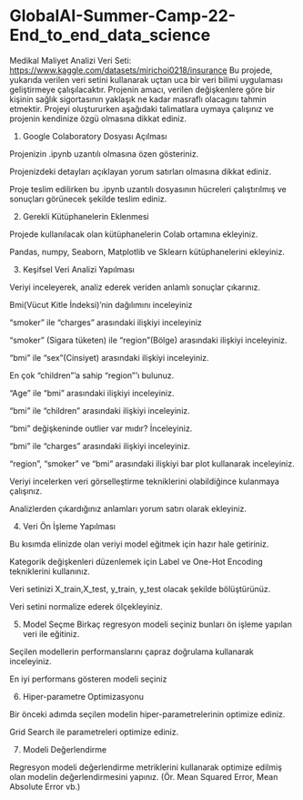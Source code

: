 # GlobalAI-Summer-Camp-22-End_to_end_data_science
Medikal Maliyet Analizi
Veri Seti: https://www.kaggle.com/datasets/mirichoi0218/insurance
Bu projede, yukarıda verilen veri setini kullanarak uçtan uca bir veri bilimi uygulaması
geliştirmeye çalışılacaktır. Projenin amacı, verilen değişkenlere göre bir kişinin sağlık
sigortasının yaklaşık ne kadar masraflı olacagını tahmin etmektir. Projeyi oluştururken
aşağıdaki talimatlara uymaya çalışınız ve projenin kendinize özgü olmasına dikkat ediniz.

1. Google Colaboratory Dosyası Açılması

Projenizin .ipynb uzantılı olmasına özen gösteriniz.

Projenizdeki detayları açıklayan yorum satırları olmasına dikkat ediniz.

Proje teslim edilirken bu .ipynb uzantılı dosyasının hücreleri çalıştırılmış ve sonuçları
görünecek şekilde teslim ediniz.


2. Gerekli Kütüphanelerin Eklenmesi

Projede kullanılacak olan kütüphanelerin Colab ortamına ekleyiniz.

Pandas, numpy, Seaborn, Matplotlib ve Sklearn kütüphanelerini ekleyiniz.


3. Keşifsel Veri Analizi Yapılması

Veriyi inceleyerek, analiz ederek veriden anlamlı sonuçlar çıkarınız.

Bmi(Vücut Kitle İndeksi)’nin dağılımını inceleyiniz

“smoker” ile “charges” arasındaki ilişkiyi inceleyiniz

“smoker” (Sigara tüketen) ile “region”(Bölge) arasındaki ilişkiyi inceleyiniz.

“bmi” ile “sex”(Cinsiyet) arasındaki ilişkiyi inceleyiniz.

En çok “children”’a sahip “region”’ı bulunuz.

“Age” ile “bmi” arasındaki ilişkiyi inceleyiniz.

“bmi” ile “children” arasındaki ilişkiyi inceleyiniz.

“bmi” değişkeninde outlier var mıdır? İnceleyiniz.

“bmi” ile “charges” arasındaki ilişkiyi inceleyiniz.

“region”, “smoker” ve “bmi” arasındaki ilişkiyi bar plot kullanarak inceleyiniz.

Veriyi incelerken veri görselleştirme tekniklerini olabildiğince kulanmaya çalışınız.

Analizlerden çıkardığınız anlamları yorum satırı olarak ekleyiniz.


4. Veri Ön İşleme Yapılması

Bu kısımda elinizde olan veriyi model eğitmek için hazır hale getiriniz.

Kategorik değişkenleri düzenlemek için Label ve One-Hot Encoding tekniklerini
kullanınız.

Veri setinizi X_train,X_test, y_train, y_test olacak şekilde bölüştürünüz.

Veri setini normalize ederek ölçekleyiniz.


5. Model Seçme
Birkaç regresyon modeli seçiniz bunları ön işleme yapılan veri ile eğitiniz.

Seçilen modellerin performanslarını çapraz doğrulama kullanarak inceleyiniz.

En iyi performans gösteren modeli seçiniz


6. Hiper-parametre Optimizasyonu

Bir önceki adımda seçilen modelin hiper-parametrelerinin optimize ediniz.

Grid Search ile parametreleri optimize ediniz.


7. Modeli Değerlendirme

Regresyon modeli değerlendirme metriklerini kullanarak optimize edilmiş olan
modelin değerlendirmesini yapınız. (Ör. Mean Squared Error, Mean Absolute Error
vb.)
